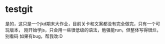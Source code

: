# testgit
是的，这只是一个jkd期末大作业，目前关卡和文案都没有完全做完，只有一个可玩版本，
刚开始学js，只会用一些很低级的语法，勉强能run，但整体写得很烂，别看码
如果有bug，帮我改:D
